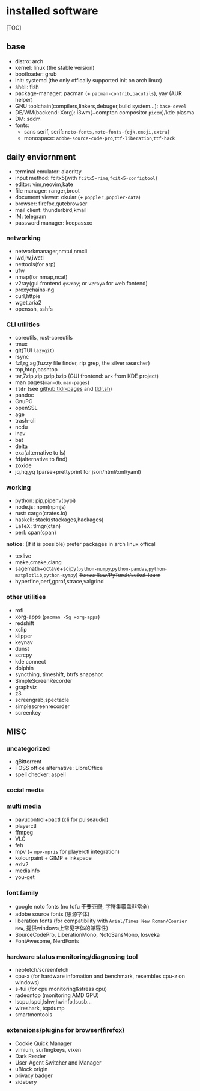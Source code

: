 # installed software

[TOC]

## base

- distro: arch
- kernel: linux (the stable version)
- bootloader: grub
- init: systemd (the only offically supported init on arch linux)
- shell: fish
- package-manager: pacman (+ `pacman-contrib,pacutils`),  yay (AUR helper)
- GNU toolchain(compilers,linkers,debuger,build system...): `base-devel`
- DE/WM(backend: Xorg): i3wm(+compton compositor `picom`)/kde plasma
- DM: sddm
- fonts:
  - sans serif, serif: `noto-fonts,noto-fonts-{cjk,emoji,extra}`
  - monospace: `adobe-source-code-pro`,`ttf-liberation`,`ttf-hack`

## daily enviornment

- terminal emulator: alacritty
- input method: fcitx5(with `fcitx5-rime`,`fcitx5-configtool`)
- editor: vim,neovim,kate
- file manager: ranger,broot
- document viewer: okular (+ `poppler,poppler-data`)
- browser: firefox,qutebrowser
- mail client: thunderbird,kmail
- IM: telegram
- password manager: keepassxc

### networking

- networkmanager,nmtui,nmcli
- iwd,iw,iwctl
- nettools(for arp)
- ufw
- nmap(for nmap,ncat)
- v2ray(gui frontend `qv2ray`; or `v2raya` for web fontend)
- proxychains-ng
- curl,httpie
- wget,aria2
- openssh, sshfs

### CLI utilities

- coreutils, rust-coreutils
- tmux
- git(TUI `lazygit`)
- rsync
- fzf,rg,ag(fuzzy file finder, rip grep, the silver searcher)
- top,htop,bashtop
- tar,7zip,zip,gzip,bzip (GUI frontend: `ark` from KDE project)
- man pages(`man-db,man-pages`)
- `tldr` (see [github:tldr-pages](https://github.com/tldr-pages/tldr) and [tldr.sh](https://tldr.sh))
- pandoc
- GnuPG
- openSSL
- age
- trash-cli
- ncdu
- lnav
- bat
- delta
- exa(alternative to ls)
- fd(alternative to find)
- zoxide
- jq,hq,yq (parse+prettyprint for json/html/xml/yaml)

### working

- python: pip,pipenv(pypi)
- node.js: npm(npmjs)
- rust: cargo(crates.io)
- haskell: stack(stackages,hackages)
- LaTeX: tlmgr(ctan)
- perl: cpan(cpan)

**notice:** (If it is possible) prefer packages in arch linux offical

- texlive
- make,cmake,clang
- sagemath+octave+scipy(`python-numpy`,`python-pandas`,`python-matplotlib`,`python-sympy`) ~~Tensorflow/PyTorch/sciket-learn~~
- hyperfine,perf,gprof,strace,valgrind

### other utilities

- rofi
- xorg-apps (`pacman -Sg xorg-apps`)
- redshift
- xclip
- klipper
- keynav
- dunst
- scrcpy
- kde connect
- dolphin
- syncthing, timeshift, btrfs snapshot
- SimpleScreenRecorder
- graphviz
- z3
- screengrab,spectacle
- simplescreenrecorder
- screenkey

## MISC

### uncategorized

- qBittorrent
- FOSS office alternative: LibreOffice
- spell checker: aspell

### social media

### multi media

- pavucontrol+pactl (cli for pulseaudio)
- playerctl
- ffmpeg
- VLC
- feh
- mpv (+ `mpv-mpris` for playerctl integration)
- kolourpaint + GIMP + inkspace
- exiv2
- mediainfo
- you-get

### font family

- google noto fonts (no tofu ~~不要豆腐~~, 字符集覆盖非常全)
- adobe source fonts (思源字体)
- liberation fonts (for compatibility with `Arial/Times New Roman/Courier New`, 提供windows上常见字体的兼容性)
- SourceCodePro, LiberationMono, NotoSansMono, Iosveka
- FontAwesome, NerdFonts

### hardware status monitoring/diagnosing tool

- neofetch/screenfetch
- cpu-x (for hardware infomation and benchmark, resembles cpu-z on windows)
- s-tui (for cpu monitoring&stress cpu)
- radeontop (monitoring AMD GPU)
- lscpu,lspci,lshw,hwinfo,lsusb...
- wireshark, tcpdump
- smartmontools

### extensions/plugins for browser(firefox)

- Cookie Quick Manager
- vimium, surfingkeys, vixen
- Dark Reader
- User-Agent Switcher and Manager
- uBlock origin
- privacy badger
- sidebery
